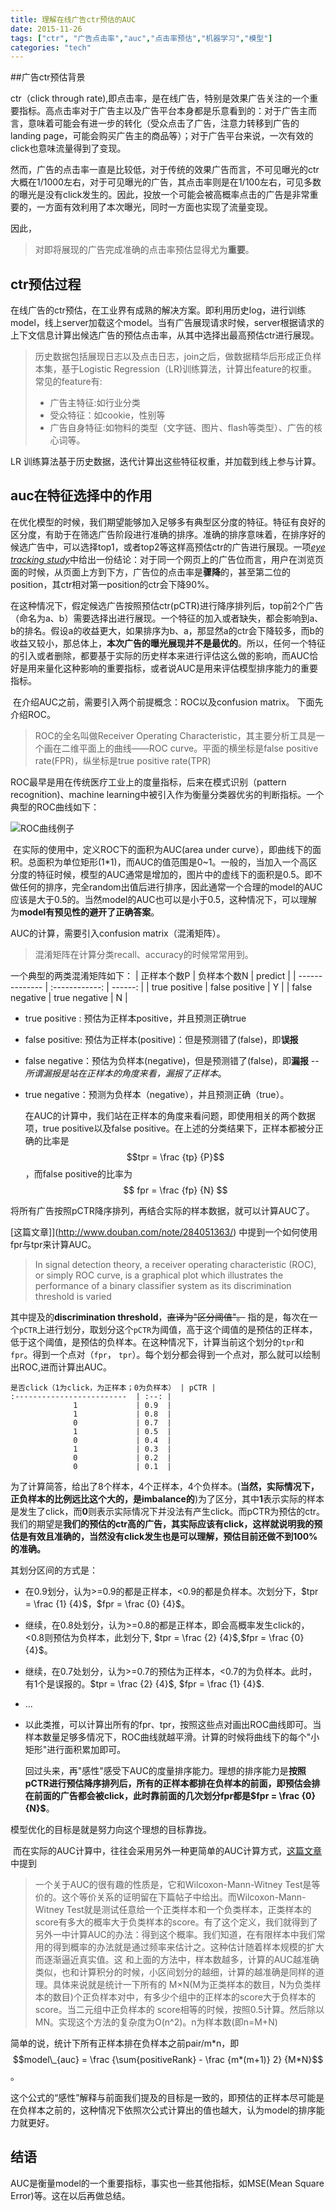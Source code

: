 ```yaml
---
title: 理解在线广告ctr预估的AUC
date: 2015-11-26
tags: ["ctr", "广告点击率","auc","点击率预估","机器学习","模型"]
categories: "tech"
---
```


##广告ctr预估背景

ctr（click through rate),即点击率，是在线广告，特别是效果广告关注的一个重要指标。高点击率对于广告主以及广告平台本身都是乐意看到的：对于广告主而言，意味着可能会有进一步的转化（受众点击了广告，注意力转移到广告的landing page，可能会购买广告主的商品等）；对于广告平台来说，一次有效的click也意味流量得到了变现。

然而，广告的点击率一直是比较低，对于传统的效果广告而言，不可见曝光的ctr大概在1/1000左右，对于可见曝光的广告，其点击率则是在1/100左右，可见多数的曝光是没有click发生的。因此，投放一个可能会被高概率点击的广告是非常重要的，一方面有效利用了本次曝光，同时一方面也实现了流量变现。

因此，
> 对即将展现的广告完成准确的点击率预估显得尤为**重要**。

<!--more-->

## ctr预估过程

在线广告的ctr预估，在工业界有成熟的解决方案。即利用历史log，进行训练model，线上server加载这个model。当有广告展现请求时候，server根据请求的上下文信息计算出候选广告的预估点击率，从其中选择出最高预估ctr进行展现。

> 历史数据包括展现日志以及点击日志，join之后，做数据精华后形成正负样本集，基于Logistic Regression（LR)训练算法，计算出feature的权重。
> 常见的feature有:
>
> * 广告主特征:如行业分类
> * 受众特征：如cookie，性别等
> * 广告自身特征:如物料的类型（文字链、图片、flash等类型）、广告的核心词等。


LR 训练算法基于历史数据，迭代计算出这些特征权重，并加载到线上参与计算。

## auc在特征选择中的作用

​	在优化模型的时候，我们期望能够加入足够多有典型区分度的特征。特征有良好的区分度，有助于在筛选广告阶段进行准确的排序。准确的排序意味着，在排序好的候选广告中，可以选择top1，或者top2等这样高预估ctr的广告进行展现。一项[*eye tracking study*](https://www.briggsby.com/how-does-google-authorship-impact-ctr/)中给出一份结论：对于同一个网页上的广告位而言，用户在浏览页面的时候，从页面上方到下方，广告位的点击率是**骤降**的，甚至第二位的position，其ctr相对第一position的ctr会下降90%。

在这种情况下，假定候选广告按照预估ctr(pCTR)进行降序排列后，top前2个广告（命名为a、b）需要选择出进行展现。一个特征的加入或者缺失，都会影响到a、b的排名。假设a的收益更大，如果排序为b、a，那显然a的ctr会下降较多，而b的收益又较小，那总体上，**本次广告的曝光展现并不是最优的**。所以，任何一个特征的引入或者删除，都要基于实际的历史样本来进行评估这么做的影响，而AUC恰好是用来量化这种影响的重要指标，或者说AUC是用来评估模型排序能力的重要指标。

​	在介绍AUC之前，需要引入两个前提概念：ROC以及confusion matrix。
下面先介绍ROC。

> ROC的全名叫做Receiver Operating Characteristic，其主要分析工具是一个画在二维平面上的曲线——ROC curve。平面的横坐标是false positive rate(FPR)，纵坐标是true positive rate(TPR)

ROC最早是用在传统医疗工业上的度量指标，后来在模式识别（pattern recognition)、machine learning中被引入作为衡量分类器优劣的判断指标。一个典型的ROC曲线如下：

![ROC曲线例子](http://alexkong.net/images/Roccurves.png)

​	在实际的使用中，定义ROC下的面积为AUC(area under curve），即曲线下的面积。总面积为单位矩形(1\*1)，而AUC的值范围是0~1。一般的，当加入一个高区分度的特征时候，模型的AUC通常是增加的，图片中的虚线下的面积是0.5。即不做任何的排序，完全random出值后进行排序，因此通常一个合理的model的AUC应该是大于0.5的。当然model的AUC也可以是小于0.5，这种情况下，可以理解为**model有预见性的避开了正确答案**。

AUC的计算，需要引入confusion matrix（混淆矩阵）。

> 混淆矩阵在计算分类recall、accuracy的时候常常用到。


一个典型的两类混淆矩阵如下：
| 正样本个数P         |     负样本个数N     | predict |
| -------------- | :------------: | ------: |
| true positive  | false positive |       Y |
| false negative | true negative  |       N |



* true positive : 预估为正样本positive，并且预测正确true

* false positive: 预估为正样本(positive)：但是预测错了(false)，即**误报**

* false negative：预估为负样本(negative)，但是预测错了(false)，即**漏报** -- *所谓漏报是站在正样本的角度来看，漏报了正样本*。

* true negative：预测为负样本（negative），并且预测正确（true）。

  在AUC的计算中，我们站在正样本的角度来看问题，即使用相关的两个数据项，true positive以及false positive。在上述的分类结果下，正样本都被分正确的比率是 $$tpr = \frac {tp} {P}$$，而false positive的比率为$$ fpr = \frac {fp} {N} $$

将所有广告按照pCTR降序排列，再结合实际的样本数据，就可以计算AUC了。

[这篇文章]](http://www.douban.com/note/284051363/) 中提到一个如何使用fpr与tpr来计算AUC。

> In signal detection theory, a receiver operating characteristic (ROC), or simply ROC curve, is a graphical plot which illustrates the performance of a binary classifier system as its discrimination threshold is varied

其中提及的**discrimination threshold**，~~直译为"区分阈值"。~~ 指的是，每次在一个`pCTR`上进行划分，取划分这个`pCTR`为阈值，高于这个阈值的是预估的正样本，低于这个阈值，是预估的负样本。在这种情况下，计算当前这个划分的`tpr`和`fpr`。得到一个点对（`fpr`， `tpr`）。每个划分都会得到一个点对，那么就可以绘制出ROC,进而计算出AUC。
```
是否click（1为click，为正样本；0为负样本） | pCTR |
:-------------------------  | :--: |
              1             | 0.9  |
              1             | 0.8  |
              0             | 0.7  |
              1             | 0.5  |
              0             | 0.4  |
              1             | 0.3  |
              0             | 0.2  |
              0             | 0.1  |
```
为了计算简答，给出了8个样本，4个正样本，4个负样本。(**当然，实际情况下，正负样本的比例远比这个大的，是imbalance的**)为了区分，其中**1**表示实际的样本是发生了click，而**0**则表示实际情况下并没法有产生click。而pCTR为预估的ctr。我们的期望是**我们的预估的ctr高的广告，其实际应该有click，这样就说明我的预估是有效且准确的，当然没有click发生也是可以理解，预估目前还做不到100%的准确。**

其划分区间的方式是：

* 在0.9划分，认为>=0.9的都是正样本，<0.9的都是负样本。次划分下，$tpr = \frac {1} {4}$，$fpr = \frac {0} {4}$。
* 继续，在0.8处划分，认为>=0.8的都是正样本，即会高概率发生click的，<0.8则预估为负样本，此划分下, $tpr = \frac {2} {4}$,$fpr = \frac {0} {4}$。
* 继续，在0.7处划分，认为>=0.7的预估为正样本，<0.7的为负样本。此时，有1个是误报的。$tpr =  \frac {2} {4}$, $fpr = \frac {1} {4}$.
* ...
* 以此类推，可以计算出所有的fpr、tpr，按照这些点对画出ROC曲线即可。当样本数量足够多情况下，ROC曲线就越平滑。计算的时候将曲线下的每个"小矩形"进行面积累加即可。

  ​回过头来，再"感性"感受下AUC的度量排序能力。理想的排序能力是**按照pCTR进行预估降序排列后，所有的正样本都排在负样本的前面，即预估会排在前面的广告都会被click，此时靠前面的几次划分fpr都是$fpr = \frac {0} {N}$**。

模型优化的目标是就是努力向这个理想的目标靠拢。


​	而在实际的AUC计算中，往往会采用另外一种更简单的AUC计算方式，[这篇文章](http://www.cnblogs.com/guolei/archive/2013/05/23/3095747.html) 中提到
> 一个关于AUC的很有趣的性质是，它和Wilcoxon-Mann-Witney Test是等价的。这个等价关系的证明留在下篇帖子中给出。而Wilcoxon-Mann-Witney Test就是测试任意给一个正类样本和一个负类样本，正类样本的score有多大的概率大于负类样本的score。有了这个定义，我们就得到了另外一中计算AUC的办法：得到这个概率。我们知道，在有限样本中我们常用的得到概率的办法就是通过频率来估计之。这种估计随着样本规模的扩大而逐渐逼近真实值。这 和上面的方法中，样本数越多，计算的AUC越准确类似，也和计算积分的时候，小区间划分的越细，计算的越准确是同样的道理。具体来说就是统计一下所有的 M×N(M为正类样本的数目，N为负类样本的数目)个正负样本对中，有多少个组中的正样本的score大于负样本的score。当二元组中正负样本的 score相等的时候，按照0.5计算。然后除以MN。实现这个方法的复杂度为O(n^2)。n为样本数(即n=M+N)

简单的说，统计下所有正样本排在负样本之前pair/m\*n，即$$model\_{auc} = \frac {\sum{positiveRank} - \frac {m*(m+1)} 2} {M*N}$$。

​	这个公式的“感性”解释与前面我们提及的目标是一致的，即预估的正样本尽可能是在负样本之前的，这种情况下依照次公式计算出的值也越大，认为model的排序能力就更好。

## 结语

AUC是衡量model的一个重要指标，事实也一些其他指标，如MSE(Mean Square Error)等。这在以后再做总结。
